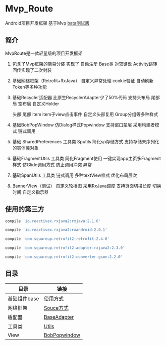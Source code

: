 # Mvp_Route

Android项目开发框架 基于Mvp
[bata测试版](https://github.com/TLocation/Mvp_Route_Demo/tree/dev)

## 简介
   MvpRoute是一款轻量级的项目开发框架

1.   包含了Mvp框架的简易分装  实现了  自动注册  Base类  对软键盘  Activity跳转回传实现了二次封装

2.   基础网络框架（Retrofit+RxJava） 自定义异常处理   cookie验证  自动刷新Token等多种功能

3.   基础Recycler适配器  比原生RecyclerAdapter少了50%代码  支持头布局  尾部局  空布局  自定义Holder

       头部 尾部 item item子view点击事件  自定义头部复用 Group分组等多种样式

4.   基础BobPopWindow  仿Dialog样式Popwindow 支持窗口蒙层  采用构建者模式 链式调用

5.   基础 SharedPreferences 工具类  Sputils 简化sp存储方式 支持存储未序列化的实体类对象 

6.   基础FragmentUtils 工具类  简化Fragment使用  一键实现app主页多Fragment样式  仿Glide调用方式 防止调用冲突 异常

7.   基础SpanUtils 工具类  链式调用  多种textView样式 优化布局层次 

8.   BannerVIew（测试） 自定义轮播图  采用RxJava调度 支持页面切换长度 切换时间  自定义指示器



## 使用的第三方




```groovy
compile 'io.reactivex.rxjava2:rxjava:2.1.0'

compile 'io.reactivex.rxjava2:rxandroid:2.0.1'

compile 'com.squareup.retrofit2:retrofit:2.4.0'

compile 'com.squareup.retrofit2:adapter-rxjava2:2.3.0'

compile 'com.squareup.retrofit2:converter-gson:2.2.0'
```

## 目录
 目录| 链接
---|---
基础组件base|[使用方式](https://github.com/TLocation/Mvp_Route_Demo/blob/master/README/README.md)
网络框架  |[Souce方式](https://github.com/TLocation/Mvp_Route_Demo/blob/master/README/net.md)
适配器|[BaseAdapter](https://github.com/TLocation/Mvp_Route_Demo/blob/master/README/baseAdapter.md)
工具类|[Utils](https://github.com/TLocation/Mvp_Route_Demo/blob/master/README/utils.md)
View |[BobPopwindow](https://github.com/TLocation/Mvp_Route_Demo/blob/master/README/BopPopwindow.md)



  
